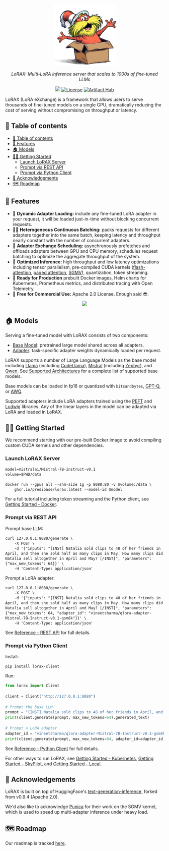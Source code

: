 <p align="center">
  <a href="https://github.com/predibase/lorax">
    <img src="docs/images/lorax_guy.png" alt="LoRAX Logo" style="width:200px;" />
  </a>
</p>

<div align="center">

_LoRAX: Multi-LoRA inference server that scales to 1000s of fine-tuned LLMs_

[![](https://dcbadge.vercel.app/api/server/CBgdrGnZjy?style=flat&theme=discord-inverted)](https://discord.gg/CBgdrGnZjy)
[![License](https://img.shields.io/badge/License-Apache%202.0-blue.svg)](https://github.com/predibase/lorax/blob/master/LICENSE)
[![Artifact Hub](https://img.shields.io/endpoint?url=https://artifacthub.io/badge/repository/lorax)](https://artifacthub.io/packages/search?repo=lorax)

</div>

LoRAX (LoRA eXchange) is a framework that allows users to serve thousands of fine-tuned models on a single GPU, dramatically reducing the cost of serving without compromising on throughput or latency.

## 📖 Table of contents

- [📖 Table of contents](#-table-of-contents)
- [🌳 Features](#-features)
- [🏠 Models](#-models)
- [🏃‍♂️ Getting Started](#️-getting-started)
  - [Launch LoRAX Server](#launch-lorax-server)
  - [Prompt via REST API](#prompt-via-rest-api)
  - [Prompt via Python Client](#prompt-via-python-client)
- [🙇 Acknowledgements](#-acknowledgements)
- [🗺️ Roadmap](#️-roadmap)

## 🌳 Features

- 🚅 **Dynamic Adapter Loading:** include any fine-tuned LoRA adapter in your request, it will be loaded just-in-time without blocking concurrent requests.
- 🏋️‍♀️ **Heterogeneous Continuous Batching:** packs requests for different adapters together into the same batch, keeping latency and throughput nearly constant with the number of concurrent adapters.
- 🧁 **Adapter Exchange Scheduling:** asynchronously prefetches and offloads adapters between GPU and CPU memory, schedules request batching to optimize the aggregate throughput of the system.
- 👬 **Optimized Inference:**  high throughput and low latency optimizations including tensor parallelism, pre-compiled CUDA kernels ([flash-attention](https://arxiv.org/abs/2307.08691), [paged attention](https://arxiv.org/abs/2309.06180), [SGMV](https://arxiv.org/abs/2310.18547)), quantization, token streaming.
- 🚢  **Ready for Production** prebuilt Docker images, Helm charts for Kubernetes, Prometheus metrics, and distributed tracing with Open Telemetry.
- 🤯 **Free for Commercial Use:** Apache 2.0 License. Enough said 😎.


<p align="center">
  <img src="https://github.com/predibase/lorax/assets/29719151/f88aa16c-66de-45ad-ad40-01a7874ed8a9" />
</p>


## 🏠 Models

Serving a fine-tuned model with LoRAX consists of two components:

- [Base Model](https://predibase.github.io/lorax/models/base_models): pretrained large model shared across all adapters.
- [Adapter](https://predibase.github.io/lorax/models/adapters): task-specific adapter weights dynamically loaded per request.

LoRAX supports a number of Large Language Models as the base model including [Llama](https://huggingface.co/meta-llama) (including [CodeLlama](https://huggingface.co/codellama)), [Mistral](https://huggingface.co/mistralai) (including [Zephyr](https://huggingface.co/HuggingFaceH4/zephyr-7b-beta)), and [Qwen](https://huggingface.co/Qwen). See [Supported Architectures](https://predibase.github.io/lorax/models/base_models/#supported-architectures) for a complete list of supported base models. 

Base models can be loaded in fp16 or quantized with `bitsandbytes`, [GPT-Q](https://arxiv.org/abs/2210.17323), or [AWQ](https://arxiv.org/abs/2306.00978).

Supported adapters include LoRA adapters trained using the [PEFT](https://github.com/huggingface/peft) and [Ludwig](https://ludwig.ai/) libraries. Any of the linear layers in the model can be adapted via LoRA and loaded in LoRAX.

## 🏃‍♂️ Getting Started

We recommend starting with our pre-built Docker image to avoid compiling custom CUDA kernels and other dependencies.

### Launch LoRAX Server

```shell
model=mistralai/Mistral-7B-Instruct-v0.1
volume=$PWD/data

docker run --gpus all --shm-size 1g -p 8080:80 -v $volume:/data \
    ghcr.io/predibase/lorax:latest --model-id $model
```

For a full tutorial including token streaming and the Python client, see [Getting Started - Docker](https://predibase.github.io/lorax/getting_started/docker).

### Prompt via REST API

Prompt base LLM:

```shell
curl 127.0.0.1:8080/generate \
    -X POST \
    -d '{"inputs": "[INST] Natalia sold clips to 48 of her friends in April, and then she sold half as many clips in May. How many clips did Natalia sell altogether in April and May? [/INST]", "parameters": {"max_new_tokens": 64}}' \
    -H 'Content-Type: application/json'
```

Prompt a LoRA adapter:

```shell
curl 127.0.0.1:8080/generate \
    -X POST \
    -d '{"inputs": "[INST] Natalia sold clips to 48 of her friends in April, and then she sold half as many clips in May. How many clips did Natalia sell altogether in April and May? [/INST]", "parameters": {"max_new_tokens": 64, "adapter_id": "vineetsharma/qlora-adapter-Mistral-7B-Instruct-v0.1-gsm8k"}}' \
    -H 'Content-Type: application/json'
```

See [Reference - REST API](https://predibase.github.io/lorax/reference/rest_api) for full details.

### Prompt via Python Client

Install:

```shell
pip install lorax-client
```

Run:

```python
from lorax import Client

client = Client("http://127.0.0.1:8080")

# Prompt the base LLM
prompt = "[INST] Natalia sold clips to 48 of her friends in April, and then she sold half as many clips in May. How many clips did Natalia sell altogether in April and May? [/INST]"
print(client.generate(prompt, max_new_tokens=64).generated_text)

# Prompt a LoRA adapter
adapter_id = "vineetsharma/qlora-adapter-Mistral-7B-Instruct-v0.1-gsm8k"
print(client.generate(prompt, max_new_tokens=64, adapter_id=adapter_id).generated_text)
```

See [Reference - Python Client](https://predibase.github.io/lorax/reference/python_client) for full details.

For other ways to run LoRAX, see [Getting Started - Kubernetes](https://predibase.github.io/lorax/getting_started/kubernetes), [Getting Started - SkyPilot](https://predibase.github.io/lorax/getting_started/skypilot), and [Getting Started - Local](https://predibase.github.io/lorax/getting_started/local).

## 🙇 Acknowledgements

LoRAX is built on top of HuggingFace's [text-generation-inference](https://github.com/huggingface/text-generation-inference), forked from v0.9.4 (Apache 2.0).

We'd also like to acknowledge [Punica](https://github.com/punica-ai/punica) for their work on the SGMV kernel, which is used to speed up multi-adapter inference under heavy load.

## 🗺️ Roadmap

Our roadmap is tracked [here](https://github.com/predibase/lorax/issues/57).
